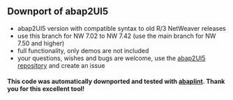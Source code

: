 ## Downport of abap2UI5

* abap2UI5 version with compatible syntax to old R/3 NetWeaver releases
* use this branch for NW 7.02 to NW 7.42 (use the main branch for NW 7.50 and higher)
* full functionality, only demos are not included
* your questions, wishes and bugs are welcome, use the [abap2UI5 repository](https://github.com/oblomov-dev/ABAP2UI5) and create an issue

#### This code was automatically downported and tested with [abaplint](https://abaplint.org/). Thank you for this excellent tool!
